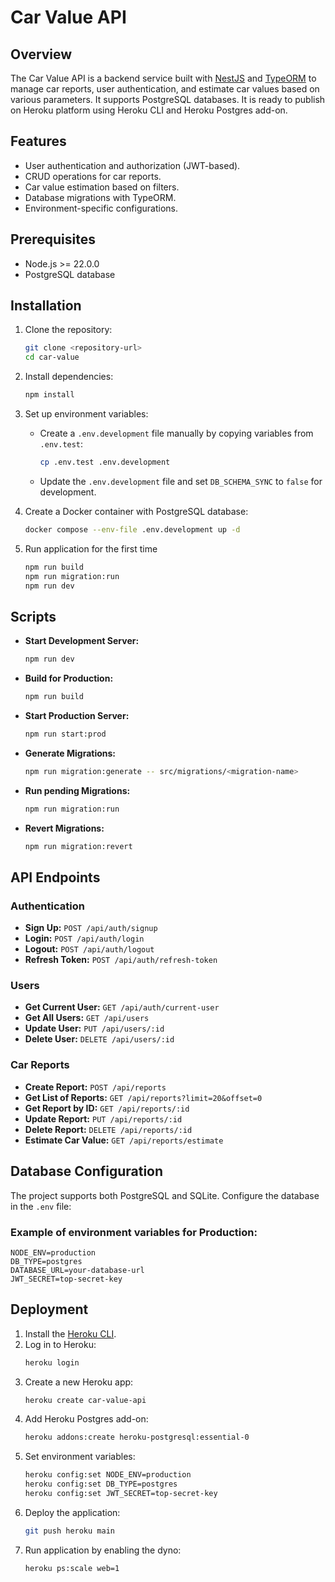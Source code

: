 # Car Value API

## Overview
The Car Value API is a backend service built with [NestJS](https://nestjs.com/) and [TypeORM](https://typeorm.io/) to manage car reports, user authentication, and estimate car values based on various parameters. It supports PostgreSQL databases. It is ready to publish on Heroku platform using Heroku CLI and Heroku Postgres add-on.

## Features
- User authentication and authorization (JWT-based).
- CRUD operations for car reports.
- Car value estimation based on filters.
- Database migrations with TypeORM.
- Environment-specific configurations.

## Prerequisites
- Node.js >= 22.0.0
- PostgreSQL database

## Installation
1. Clone the repository:
   ```bash
   git clone <repository-url>
   cd car-value
   ```

2. Install dependencies:
   ```bash
   npm install
   ```

3. Set up environment variables:
   - Create a `.env.development` file manually by copying variables from `.env.test`:
     ```bash
     cp .env.test .env.development
     ```
   - Update the `.env.development` file and set `DB_SCHEMA_SYNC` to `false` for development.

4. Create a Docker container with PostgreSQL database:
   ```bash
   docker compose --env-file .env.development up -d
   ```


5. Run application for the first time
   ```bash
   npm run build
   npm run migration:run
   npm run dev
   ```

## Scripts
- **Start Development Server:**
  ```bash
  npm run dev
  ```
- **Build for Production:**
  ```bash
  npm run build
  ```
- **Start Production Server:**
  ```bash
  npm run start:prod
  ```
- **Generate Migrations:**
  ```bash
  npm run migration:generate -- src/migrations/<migration-name>
  ```
- **Run pending Migrations:**
  ```bash
  npm run migration:run
  ```
- **Revert Migrations:**
  ```bash
  npm run migration:revert
  ```

## API Endpoints
### Authentication
- **Sign Up:** `POST /api/auth/signup`
- **Login:** `POST /api/auth/login`
- **Logout:** `POST /api/auth/logout`
- **Refresh Token:** `POST /api/auth/refresh-token`

### Users
- **Get Current User:** `GET /api/auth/current-user`
- **Get All Users:** `GET /api/users`
- **Update User:** `PUT /api/users/:id`
- **Delete User:** `DELETE /api/users/:id`

### Car Reports
- **Create Report:** `POST /api/reports`
- **Get List of Reports:** `GET /api/reports?limit=20&offset=0`
- **Get Report by ID:** `GET /api/reports/:id`
- **Update Report:** `PUT /api/reports/:id`
- **Delete Report:** `DELETE /api/reports/:id`
- **Estimate Car Value:** `GET /api/reports/estimate`

## Database Configuration
The project supports both PostgreSQL and SQLite. Configure the database in the `.env` file:

### Example of environment variables for Production:
```env
NODE_ENV=production
DB_TYPE=postgres
DATABASE_URL=your-database-url
JWT_SECRET=top-secret-key
```

## Deployment
1. Install the [Heroku CLI](https://devcenter.heroku.com/articles/heroku-cli).
2. Log in to Heroku:
   ```bash
   heroku login
   ```
3. Create a new Heroku app:
   ```bash
   heroku create car-value-api
   ```
4. Add Heroku Postgres add-on:
   ```bash
   heroku addons:create heroku-postgresql:essential-0
   ```
5. Set environment variables:
   ```bash
   heroku config:set NODE_ENV=production
   heroku config:set DB_TYPE=postgres
   heroku config:set JWT_SECRET=top-secret-key
   ```
6. Deploy the application:
   ```bash
   git push heroku main
   ```
7. Run application by enabling the dyno:
   ```bash
   heroku ps:scale web=1
   ```